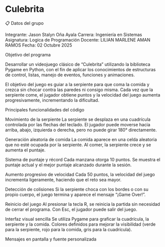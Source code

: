 ﻿# Culebrita
📋 Datos del grupo

Integrante: Jason Stalyn Oña Ayala
Carrera: Ingeniería en Sistemas
Asignatura: Logica de Programación
Docente: LILIAN MARLENE AMAN RAMOS
Fecha: 02 Octubre 2025

Objetivo del programa

Desarrollar un videojuego clásico de “Culebrita” utilizando la biblioteca Pygame en Python, con el fin de aplicar los conocimientos de estructuras de control, listas, manejo de eventos, funciones y animaciones.

El objetivo del juego es guiar a la serpiente para que coma la comida y crezca sin chocar contra las paredes ni consigo misma.
Cada vez que la serpiente come, el jugador obtiene puntos y la velocidad del juego aumenta progresivamente, incrementando la dificultad.

Principales funcionalidades del código

Movimiento de la serpiente
La serpiente se desplaza en una cuadrícula controlada por las flechas del teclado.
El jugador puede moverse hacia arriba, abajo, izquierda o derecha, pero no puede girar 180° directamente.

Generación aleatoria de comida
La comida aparece en una celda aleatoria que no esté ocupada por la serpiente.
Al comer, la serpiente crece y se aumenta el puntaje.

Sistema de puntaje y récord
Cada manzana otorga 10 puntos.
Se muestra el puntaje actual y el mejor puntaje alcanzado durante la sesión.

Aumento progresivo de velocidad
Cada 50 puntos, la velocidad del juego incrementa ligeramente, haciendo que el reto sea mayor.

Detección de colisiones
Si la serpiente choca con los bordes o con su propio cuerpo, el juego termina y aparece el mensaje “¡Game Over!”.

Reinicio del juego
Al presionar la tecla R, se reinicia la partida sin necesidad de cerrar el programa.
Con Esc, el jugador puede salir del juego.

Interfaz visual sencilla
Se utiliza Pygame para graficar la cuadrícula, la serpiente y la comida.
Colores definidos para mejorar la visibilidad (verde para la serpiente, rojo para la comida, gris para la cuadrícula).

Mensajes en pantalla y fuente personalizada


